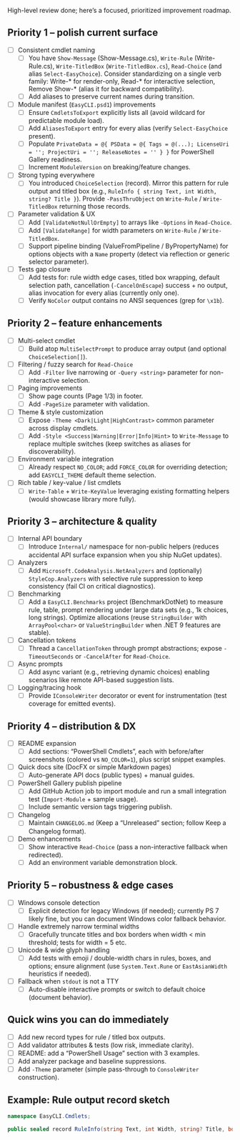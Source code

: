 High-level review done; here’s a focused, prioritized improvement roadmap.

## Priority 1 – polish current surface

- [ ] Consistent cmdlet naming  
  - [ ] You have `Show-Message` (Show-Message.cs), `Write-Rule` (Write-Rule.cs), `Write-TitledBox` (`Write-TitledBox.cs`), `Read-Choice` (and alias `Select-EasyChoice`). Consider standardizing on a single verb family: Write-* for render-only, Read-* for interactive selection, Remove Show-* (alias it for backward compatibility).  
  - [ ] Add aliases to preserve current names during transition.

- [ ] Module manifest (`EasyCLI.psd1`) improvements  
  - [ ] Ensure `CmdletsToExport` explicitly lists all (avoid wildcard for predictable module load).  
  - [ ] Add `AliasesToExport` entry for every alias (verify `Select-EasyChoice` present).  
  - [ ] Populate `PrivateData = @{ PSData = @{ Tags = @(...); LicenseUri = ''; ProjectUri = ''; ReleaseNotes = '' } }` for PowerShell Gallery readiness.  
  - [ ] Increment `ModuleVersion` on breaking/feature changes.

- [ ] Strong typing everywhere  
  - [ ] You introduced `ChoiceSelection` (record). Mirror this pattern for rule output and titled box (e.g., `RuleInfo { string Text, int Width, string? Title }`). Provide `-PassThruObject` on `Write-Rule` / `Write-TitledBox` returning those records.

- [ ] Parameter validation & UX  
  - [ ] Add `[ValidateNotNullOrEmpty]` to arrays like `-Options` in `Read-Choice`.  
  - [ ] Add `[ValidateRange]` for width parameters on `Write-Rule` / `Write-TitledBox`.  
  - [ ] Support pipeline binding (ValueFromPipeline / ByPropertyName) for options objects with a `Name` property (detect via reflection or generic selector parameter).

- [ ] Tests gap closure  
  - [ ] Add tests for: rule width edge cases, titled box wrapping, default selection path, cancellation (`-CancelOnEscape`) success + no output, alias invocation for every alias (currently only one).  
  - [ ] Verify `NoColor` output contains no ANSI sequences (grep for `\x1b`).

## Priority 2 – feature enhancements

- [ ] Multi-select cmdlet  
  - [ ] Build atop `MultiSelectPrompt` to produce array output (and optional `ChoiceSelection[]`).

- [ ] Filtering / fuzzy search for `Read-Choice`  
  - [ ] Add `-Filter` live narrowing or `-Query <string>` parameter for non-interactive selection.

- [ ] Paging improvements  
  - [ ] Show page counts (Page 1/3) in footer.  
  - [ ] Add `-PageSize` parameter with validation.

- [ ] Theme & style customization  
  - [ ] Expose `-Theme <Dark|Light|HighContrast>` common parameter across display cmdlets.  
  - [ ] Add `-Style <Success|Warning|Error|Info|Hint>` to `Write-Message` to replace multiple switches (keep switches as aliases for discoverability).

- [ ] Environment variable integration  
  - [ ] Already respect `NO_COLOR`; add `FORCE_COLOR` for overriding detection; add `EASYCLI_THEME` default theme selection.

- [ ] Rich table / key-value / list cmdlets  
  - [ ] `Write-Table` + `Write-KeyValue` leveraging existing formatting helpers (would showcase library more fully).

## Priority 3 – architecture & quality

- [ ] Internal API boundary  
  - [ ] Introduce `Internal/` namespace for non-public helpers (reduces accidental API surface expansion when you ship NuGet updates).

- [ ] Analyzers  
  - [ ] Add `Microsoft.CodeAnalysis.NetAnalyzers` and (optionally) `StyleCop.Analyzers` with selective rule suppression to keep consistency (fail CI on critical diagnostics).  

- [ ] Benchmarking  
  - [ ] Add a `EasyCLI.Benchmarks` project (BenchmarkDotNet) to measure rule, table, prompt rendering under large data sets (e.g., 1k choices, long strings). Optimize allocations (reuse `StringBuilder` with `ArrayPool<char>` or `ValueStringBuilder` when .NET 9 features are stable).

- [ ] Cancellation tokens  
  - [ ] Thread a `CancellationToken` through prompt abstractions; expose `-TimeoutSeconds` or `-CancelAfter` for `Read-Choice`.

- [ ] Async prompts  
  - [ ] Add async variant (e.g., retrieving dynamic choices) enabling scenarios like remote API-based suggestion lists.

- [ ] Logging/tracing hook  
  - [ ] Provide `IConsoleWriter` decorator or event for instrumentation (test coverage for emitted events).

## Priority 4 – distribution & DX

- [ ] README expansion  
  - [ ] Add sections: “PowerShell Cmdlets”, each with before/after screenshots (colored vs `NO_COLOR=1`), plus script snippet examples.

- [ ] Quick docs site (DocFX or simple Markdown pages)  
  - [ ] Auto-generate API docs (public types) + manual guides.

- [ ] PowerShell Gallery publish pipeline  
  - [ ] Add GitHub Action job to import module and run a small integration test (`Import-Module` + sample usage).  
  - [ ] Include semantic version tags triggering publish.

- [ ] Changelog  
  - [ ] Maintain `CHANGELOG.md` (Keep a “Unreleased” section; follow Keep a Changelog format).

- [ ] Demo enhancements  
  - [ ] Show interactive `Read-Choice` (pass a non-interactive fallback when redirected).  
  - [ ] Add an environment variable demonstration block.

## Priority 5 – robustness & edge cases

- [ ] Windows console detection  
  - [ ] Explicit detection for legacy Windows (if needed); currently PS 7 likely fine, but you can document Windows color fallback behavior.

- [ ] Handle extremely narrow terminal widths  
  - [ ] Gracefully truncate titles and box borders when width < min threshold; tests for width = 5 etc.

- [ ] Unicode & wide glyph handling  
  - [ ] Add tests with emoji / double-width chars in rules, boxes, and options; ensure alignment (use `System.Text.Rune` or `EastAsianWidth` heuristics if needed).

- [ ] Fallback when `stdout` is not a TTY  
  - [ ] Auto-disable interactive prompts or switch to default choice (document behavior).

## Quick wins you can do immediately

- [ ] Add new record types for rule / titled box outputs.
- [ ] Add validator attributes & tests (low risk, immediate clarity).
- [ ] README: add a “PowerShell Usage” section with 3 examples.
- [ ] Add analyzer package and baseline suppressions.
- [ ] Add `-Theme` parameter (simple pass-through to `ConsoleWriter` construction).

## Example: Rule output record sketch

````csharp
namespace EasyCLI.Cmdlets;

public sealed record RuleInfo(string Text, int Width, string? Title, bool Centered, char Char);